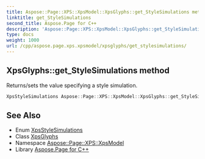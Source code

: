 ```yaml
---
title: Aspose::Page::XPS::XpsModel::XpsGlyphs::get_StyleSimulations method
linktitle: get_StyleSimulations
second_title: Aspose.Page for C++
description: 'Aspose::Page::XPS::XpsModel::XpsGlyphs::get_StyleSimulations method. Returns/sets the value specifying a style simulation in C++.'
type: docs
weight: 1000
url: /cpp/aspose.page.xps.xpsmodel/xpsglyphs/get_stylesimulations/
---
```

## XpsGlyphs::get_StyleSimulations method


Returns/sets the value specifying a style simulation.

```cpp
XpsStyleSimulations Aspose::Page::XPS::XpsModel::XpsGlyphs::get_StyleSimulations() const
```

## See Also

* Enum [XpsStyleSimulations](../../xpsstylesimulations/)
* Class [XpsGlyphs](../)
* Namespace [Aspose::Page::XPS::XpsModel](../../)
* Library [Aspose.Page for C++](../../../)
